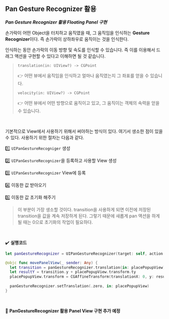 ## Pan Gesture Recognizer 활용

***Pan Gesture Recognizer 활용 Floating Panel 구현***

 손가락이 어떤 Object을 터치하고 움직였을 때, 그 움직임을 인식하는 **Gesture Recognizer**이다. 즉 손가락이 상하좌우로 움직이는 것을 인식한다. 

 인식하는 동안 손가락의 이동 방향 및 속도를 인식할 수 있습니다. 즉 이를 이용해서 드래그 액션을 구현할 수 있다고 이해하면 될 것 같습니다.

>  `translation(in: UIView?) -> CGPoint` 
>
> 👉 어떤 뷰에서 움직임을 인식하고 얼마나 움직였는지 그 좌표를 얻을 수 있습니다.
>
>  `velocity(in: UIView?) -> CGPoint` 
>
> 👉 어떤 뷰에서 어떤 방향으로 움직이고 있고, 그 움직이는 객체의 속력을 얻을 수 있습니다.

<br>

 기본적으로 View에서 사용하기 위해서 써야하는 방식이 있다. 여기서 생소한 점이 있을 수 있다. 사용하기 위한 절차는 다음과 같다.

1️⃣ `UIPanGestureRecogniger` 생성

2️⃣ `UIPanGestureRecognizer`을 등록하고 사용할 View 생성

3️⃣ `UIPanGestureRecognizer` View에 등록

4️⃣ 이동한 값 받아오기

5️⃣ 이동한 값 초기화 해주기

> 이 부분이 가장 생소할 것이다. transition을 사용하게 되면 이전에 저장된 transition을 값을 계속 저장하게 된다. 그렇기 때문에 새롭게 pan 액션을 하게 될 때는 0으로 초기화의 작업이 필요하다.

<br>

✔️ **실행코드**

```swift
let panGestureRecognizer = UIPanGestureRecognizer(target: self, action: #selector(movePanelView(_:)))

@objc func movePanelView(_ sender: Any) {
  let transition = panGestureRecognizer.translation(in: placePopupView)
  let resultY = transition.y + placePopupView.transform.ty
  placePopupView.transform = CGAffineTransform(translationX: 0, y: resultY)
  
  panGestureRecognizer.setTranslation(.zero, in: placePopupView)
}
```

<br>

🔴 **PanGestureRecognizer 활용 Panel View 구현 추가 예정**



